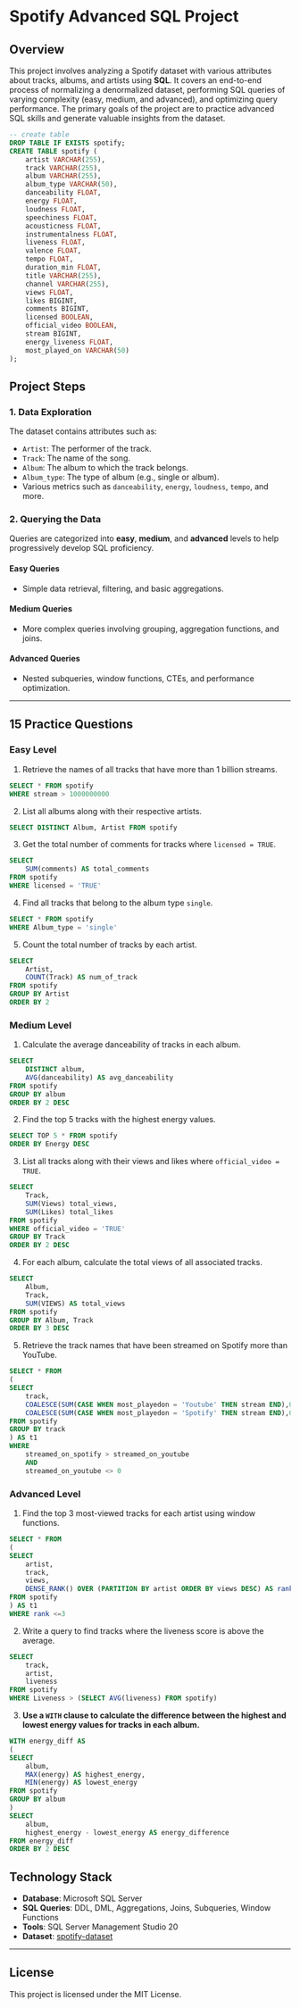 # Spotify Advanced SQL Project

## Overview
This project involves analyzing a Spotify dataset with various attributes about tracks, albums, and artists using **SQL**. It covers an end-to-end process of normalizing a denormalized dataset, performing SQL queries of varying complexity (easy, medium, and advanced), and optimizing query performance. The primary goals of the project are to practice advanced SQL skills and generate valuable insights from the dataset.

```sql
-- create table
DROP TABLE IF EXISTS spotify;
CREATE TABLE spotify (
    artist VARCHAR(255),
    track VARCHAR(255),
    album VARCHAR(255),
    album_type VARCHAR(50),
    danceability FLOAT,
    energy FLOAT,
    loudness FLOAT,
    speechiness FLOAT,
    acousticness FLOAT,
    instrumentalness FLOAT,
    liveness FLOAT,
    valence FLOAT,
    tempo FLOAT,
    duration_min FLOAT,
    title VARCHAR(255),
    channel VARCHAR(255),
    views FLOAT,
    likes BIGINT,
    comments BIGINT,
    licensed BOOLEAN,
    official_video BOOLEAN,
    stream BIGINT,
    energy_liveness FLOAT,
    most_played_on VARCHAR(50)
);
```
## Project Steps

### 1. Data Exploration
The dataset contains attributes such as:
- `Artist`: The performer of the track.
- `Track`: The name of the song.
- `Album`: The album to which the track belongs.
- `Album_type`: The type of album (e.g., single or album).
- Various metrics such as `danceability`, `energy`, `loudness`, `tempo`, and more.

### 2. Querying the Data
Queries are categorized into **easy**, **medium**, and **advanced** levels to help progressively develop SQL proficiency.

#### Easy Queries
- Simple data retrieval, filtering, and basic aggregations.
  
#### Medium Queries
- More complex queries involving grouping, aggregation functions, and joins.
  
#### Advanced Queries
- Nested subqueries, window functions, CTEs, and performance optimization.
  
---

## 15 Practice Questions

### Easy Level
1. Retrieve the names of all tracks that have more than 1 billion streams.
   
```sql
SELECT * FROM spotify
WHERE stream > 1000000000
```

2. List all albums along with their respective artists.
   
```sql
SELECT DISTINCT Album, Artist FROM spotify
```

3. Get the total number of comments for tracks where `licensed = TRUE`.

```sql
SELECT 
	SUM(comments) AS total_comments
FROM spotify
WHERE licensed = 'TRUE'
```

4. Find all tracks that belong to the album type `single`.

```sql
SELECT * FROM spotify
WHERE Album_type = 'single'
```

5. Count the total number of tracks by each artist.

```sql
SELECT 
	Artist, 
	COUNT(Track) AS num_of_track
FROM spotify
GROUP BY Artist
ORDER BY 2
```

### Medium Level
1. Calculate the average danceability of tracks in each album.
   
```sql
SELECT 
	DISTINCT album,
	AVG(danceability) AS avg_danceability
FROM spotify
GROUP BY album
ORDER BY 2 DESC
```

2. Find the top 5 tracks with the highest energy values.

```sql
SELECT TOP 5 * FROM spotify
ORDER BY Energy DESC
```

3. List all tracks along with their views and likes where `official_video = TRUE`.

```sql
SELECT 
	Track,
	SUM(Views) total_views,
	SUM(Likes) total_likes
FROM spotify
WHERE official_video = 'TRUE'
GROUP BY Track
ORDER BY 2 DESC
```

4. For each album, calculate the total views of all associated tracks.

```sql
SELECT 
	Album,
	Track,
	SUM(VIEWS) AS total_views
FROM spotify
GROUP BY Album, Track
ORDER BY 3 DESC
```

5. Retrieve the track names that have been streamed on Spotify more than YouTube.
    
```sql
SELECT * FROM 
(
SELECT 
	track,
	COALESCE(SUM(CASE WHEN most_playedon = 'Youtube' THEN stream END),0) AS streamed_on_youtube,
	COALESCE(SUM(CASE WHEN most_playedon = 'Spotify' THEN stream END),0) AS streamed_on_spotify
FROM spotify
GROUP BY track
) AS t1
WHERE
	streamed_on_spotify > streamed_on_youtube
	AND
	streamed_on_youtube <> 0
```

### Advanced Level
1. Find the top 3 most-viewed tracks for each artist using window functions.

```sql
SELECT * FROM
(
SELECT 
	artist,
	track,
	views,
	DENSE_RANK() OVER (PARTITION BY artist ORDER BY views DESC) AS rank
FROM spotify
) AS t1
WHERE rank <=3
```

2. Write a query to find tracks where the liveness score is above the average.

```sql
SELECT 
	track,
	artist,
	liveness
FROM spotify
WHERE Liveness > (SELECT AVG(liveness) FROM spotify)
```

3. **Use a `WITH` clause to calculate the difference between the highest and lowest energy values for tracks in each album.**
```sql
WITH energy_diff AS
(
SELECT 
	album,
	MAX(energy) AS highest_energy,
	MIN(energy) AS lowest_energy
FROM spotify
GROUP BY album
)
SELECT 
	album,
	highest_energy - lowest_energy AS energy_difference
FROM energy_diff
ORDER BY 2 DESC
```

## Technology Stack
- **Database**: Microsoft SQL Server
- **SQL Queries**: DDL, DML, Aggregations, Joins, Subqueries, Window Functions
- **Tools**: SQL Server Management Studio 20
- **Dataset**: [spotify-dataset](https://www.kaggle.com/datasets/sanjanchaudhari/spotify-dataset)
---

## License
This project is licensed under the MIT License.
